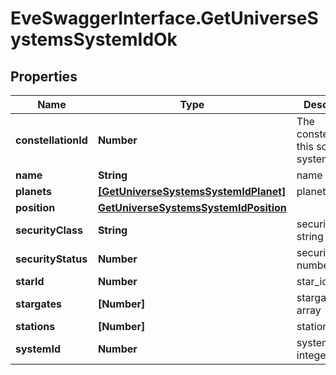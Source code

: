 # EveSwaggerInterface.GetUniverseSystemsSystemIdOk

## Properties
Name | Type | Description | Notes
------------ | ------------- | ------------- | -------------
**constellationId** | **Number** | The constellation this solar system is in | 
**name** | **String** | name string | 
**planets** | [**[GetUniverseSystemsSystemIdPlanet]**](GetUniverseSystemsSystemIdPlanet.md) | planets array | [optional] 
**position** | [**GetUniverseSystemsSystemIdPosition**](GetUniverseSystemsSystemIdPosition.md) |  | 
**securityClass** | **String** | security_class string | [optional] 
**securityStatus** | **Number** | security_status number | 
**starId** | **Number** | star_id integer | [optional] 
**stargates** | **[Number]** | stargates array | [optional] 
**stations** | **[Number]** | stations array | [optional] 
**systemId** | **Number** | system_id integer | 


